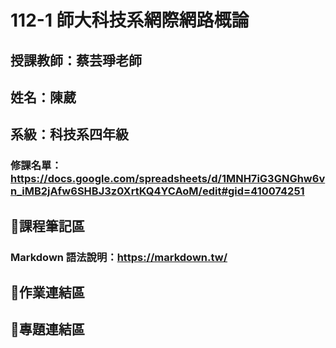 # 112-1 師大科技系網際網路概論
## 授課教師：蔡芸琤老師
## 姓名：陳葳
## 系級：科技系四年級
### 修課名單：https://docs.google.com/spreadsheets/d/1MNH7iG3GNGhw6vn_iMB2jAfw6SHBJ3z0XrtKQ4YCAoM/edit#gid=410074251

## 📌課程筆記區
### Markdown 語法說明：https://markdown.tw/

## 📌作業連結區

## 📌專題連結區


